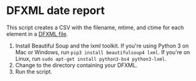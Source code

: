 # DFXML date report

This script creates a CSV with the filename, mtime, and ctime for each <fileobject> element in a [DFXML file](https://github.com/dfxml-working-group/dfxml_python).

1. Install Beautiful Soup and the lxml toolkit. If you're using Python 3 on Mac or Windows, run `pip3 install beautifulsoup4 lxml`. If you're on Linux, run `sudo apt-get install python3-bs4 python3-lxml`.
2. Change to the directory containing your DFXML.
3. Run the script.